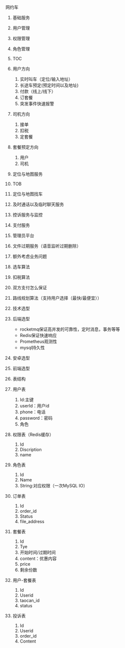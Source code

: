 网约车

1. 基础服务
1. 用户管理
2. 权限管理
3. 角色管理
2. TOC
1. 用户方向
    1. 实时叫车（定位/输入地址）
    2. 长途车预定(预定时间以及地址)
    3. 付款（线上/线下）
    4. 订套餐
    5. 突发事件快速报警
2. 司机方向
    1. 接单
    2. 扣税
    3. 定套餐
3. 套餐预定方向
    1. 用户
    2. 司机
4. 定位与地图服务
3. TOB
1. 定位与地图找车
2. 及时通话以及临时聊天服务
3. 控诉服务与监控
4. 支付服务
5. 管理员平台
6. 文件过期服务（语音监听过期删除）
4. 额外考虑业务问题
1. 选车算法
2. 扣税算法
3. 双方支付怎么保证
4. 路线规划算法（支持用户选择（最快/最便宜））
5. 技术选型
1. 后端选型
    - rocketmq保证高并发的可靠性，定时消息，事务等等
    - Redis保证快速响应
    - Prometheus观测性
    - mysql持久性
2. 安卓选型
3. 前端选型

6. 表结构
1. 用户表
    1. Id:主键
    2. userId：用户id
    3. phone：电话
    4. password：密码
    5. 角色
2. 权限表（Redis缓存）
    1. Id
    2. Discription
    3. name
3. 角色表
    1. Id
    2. Name
    3. String:对应权限（一次MySQL IO）
4. 订单表
    1. Id
    2. order_id
    3. Status
    4. file_address
5. 套餐表
    1. Id
    2. Tye
    3. 开始时间/过期时间
    4. content：优惠内容
    5. price
    6. 剩余份数
6. 用户-套餐表
    1. Id
    2. Userid
    3. taocan_id
    4. status
7. 投诉表
    1. Id
    2. Userid
    3. order_id
    4. Content
